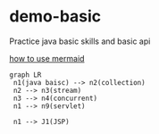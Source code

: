 # demo-basic
Practice java basic skills and basic api



[how to use mermaid](https://mermaid-js.github.io/mermaid/#/flowchart)
```mermaid
graph LR
 n1(java baisc) --> n2(collection)
 n2 --> n3(stream)
 n3 --> n4(concurrent)
 n1 --> n9(servlet)
 
 n1 --> J1(JSP)

 
```
